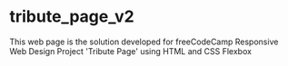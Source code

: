 # tribute_page_v2
This web page is the solution developed for freeCodeCamp Responsive Web Design Project 'Tribute Page' using HTML and CSS Flexbox
